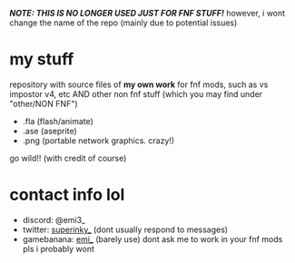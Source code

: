 ***NOTE: THIS IS NO LONGER USED JUST FOR FNF STUFF!*** however, i wont change the name of the repo (mainly due to potential issues)

# my stuff
repository with source files of **my own work** for fnf mods, such as vs impostor v4, etc AND other non fnf stuff (which you may find under "other/NON FNF")
- .fla (flash/animate)
- .ase (aseprite)
- .png (portable network graphics. crazy!)

go wild!! (with credit of course)

# contact info lol
- discord: @emi3_
- twitter: [superinky_](https://twitter.com/superinky_) (dont usually respond to messages)
- gamebanana: [emi_](https://gamebanana.com/members/1709917) (barely use)
dont ask me to work in your fnf mods pls i probably wont
